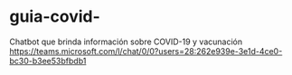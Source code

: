 # guia-covid-
Chatbot que brinda información sobre COVID-19 y vacunación 
https://teams.microsoft.com/l/chat/0/0?users=28:262e939e-3e1d-4ce0-bc30-b3ee53bfbdb1
